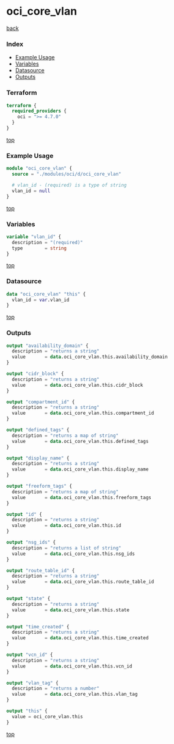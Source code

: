# oci_core_vlan

[back](../oci.md)

### Index

- [Example Usage](#example-usage)
- [Variables](#variables)
- [Datasource](#datasource)
- [Outputs](#outputs)

### Terraform

```terraform
terraform {
  required_providers {
    oci = ">= 4.7.0"
  }
}
```

[top](#index)

### Example Usage

```terraform
module "oci_core_vlan" {
  source = "./modules/oci/d/oci_core_vlan"

  # vlan_id - (required) is a type of string
  vlan_id = null
}
```

[top](#index)

### Variables

```terraform
variable "vlan_id" {
  description = "(required)"
  type        = string
}
```

[top](#index)

### Datasource

```terraform
data "oci_core_vlan" "this" {
  vlan_id = var.vlan_id
}
```

[top](#index)

### Outputs

```terraform
output "availability_domain" {
  description = "returns a string"
  value       = data.oci_core_vlan.this.availability_domain
}

output "cidr_block" {
  description = "returns a string"
  value       = data.oci_core_vlan.this.cidr_block
}

output "compartment_id" {
  description = "returns a string"
  value       = data.oci_core_vlan.this.compartment_id
}

output "defined_tags" {
  description = "returns a map of string"
  value       = data.oci_core_vlan.this.defined_tags
}

output "display_name" {
  description = "returns a string"
  value       = data.oci_core_vlan.this.display_name
}

output "freeform_tags" {
  description = "returns a map of string"
  value       = data.oci_core_vlan.this.freeform_tags
}

output "id" {
  description = "returns a string"
  value       = data.oci_core_vlan.this.id
}

output "nsg_ids" {
  description = "returns a list of string"
  value       = data.oci_core_vlan.this.nsg_ids
}

output "route_table_id" {
  description = "returns a string"
  value       = data.oci_core_vlan.this.route_table_id
}

output "state" {
  description = "returns a string"
  value       = data.oci_core_vlan.this.state
}

output "time_created" {
  description = "returns a string"
  value       = data.oci_core_vlan.this.time_created
}

output "vcn_id" {
  description = "returns a string"
  value       = data.oci_core_vlan.this.vcn_id
}

output "vlan_tag" {
  description = "returns a number"
  value       = data.oci_core_vlan.this.vlan_tag
}

output "this" {
  value = oci_core_vlan.this
}
```

[top](#index)